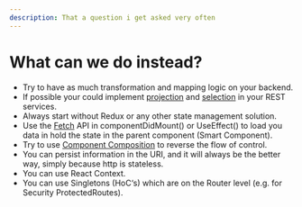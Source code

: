 ```yaml
---
description: That a question i get asked very often
---
```


# What can we do instead?

* Try to have as much transformation and mapping logic on your backend.
* If possible your could implement [projection](https://jsonapi.org/format/#fetching-sparse-fieldsets) and [selection](https://jsonapi.org/format/#fetching-filtering) in your REST services.
* Always start without Redux or any other state management solution.
* Use the [Fetch](https://reactjs.org/docs/faq-ajax.html) API in componentDidMount\(\) or UseEffect\(\) to load you data in hold the state in the parent component \(Smart Component\).
* Try to use [Component Composition](https://reactjs.org/docs/composition-vs-inheritance.html) to reverse the flow of control.
* You can persist information in the URI, and it will always be the better way, simply because http is stateless.
* You can use React Context.
* You can use Singletons \(HoC‘s\) which are on the Router level \(e.g. for Security ProtectedRoutes\).

